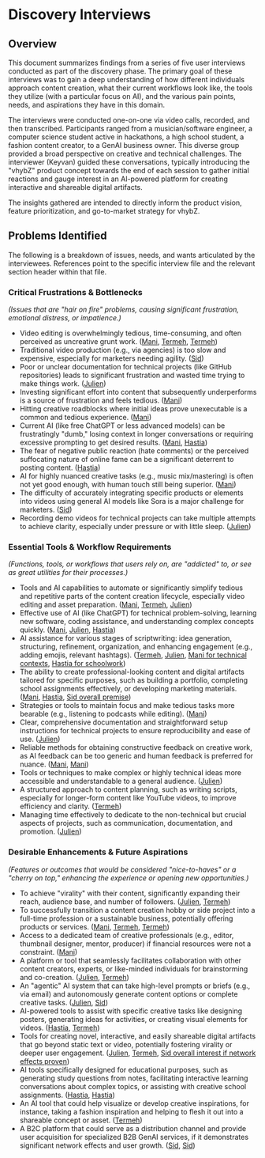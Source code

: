 # Discovery Interviews

## Overview

This document summarizes findings from a series of five user interviews conducted as part of the discovery phase. The primary goal of these interviews was to gain a deep understanding of how different individuals approach content creation, what their current workflows look like, the tools they utilize (with a particular focus on AI), and the various pain points, needs, and aspirations they have in this domain.

The interviews were conducted one-on-one via video calls, recorded, and then transcribed. Participants ranged from a musician/software engineer, a computer science student active in hackathons, a high school student, a fashion content creator, to a GenAI business owner. This diverse group provided a broad perspective on creative and technical challenges. The interviewer (Keyvan) guided these conversations, typically introducing the "vhybZ" product concept towards the end of each session to gather initial reactions and gauge interest in an AI-powered platform for creating interactive and shareable digital artifacts.

The insights gathered are intended to directly inform the product vision, feature prioritization, and go-to-market strategy for vhybZ.

## Problems Identified

The following is a breakdown of issues, needs, and wants articulated by the interviewees. References point to the specific interview file and the relevant section header within that file.

### Critical Frustrations & Bottlenecks
*(Issues that are "hair on fire" problems, causing significant frustration, emotional distress, or impatience.)*

*   Video editing is overwhelmingly tedious, time-consuming, and often perceived as uncreative grunt work. ([Mani](01-Mani.md#time-allocation-enjoyable-vs-tedious-tasks), [Termeh](04-Termeh.md#video-editing-process-and-challenges), [Termeh](04-Termeh.md#enjoyable-vs-tedious-parts-of-content-creation))
*   Traditional video production (e.g., via agencies) is too slow and expensive, especially for marketers needing agility. ([Sid](05-Sid.md#vinci-studio-user-discovery-and-onboarding))
*   Poor or unclear documentation for technical projects (like GitHub repositories) leads to significant frustration and wasted time trying to make things work. ([Julien](02-Julien.md#process-of-expressing-and-documenting-work))
*   Investing significant effort into content that subsequently underperforms is a source of frustration and feels tedious. ([Mani](01-Mani.md#measuring-success-and-handling-underperformance))
*   Hitting creative roadblocks where initial ideas prove unexecutable is a common and tedious experience. ([Mani](01-Mani.md#ideation-process-and-challenges))
*   Current AI (like free ChatGPT or less advanced models) can be frustratingly "dumb," losing context in longer conversations or requiring excessive prompting to get desired results. ([Mani](01-Mani.md#chatgpt-usage-habits-session-length-and-prompting), [Hastia](03-Hastia.md#chatgpt-usage-habits-session-flow-and-prompt-length))
*   The fear of negative public reaction (hate comments) or the perceived suffocating nature of online fame can be a significant deterrent to posting content. ([Hastia](03-Hastia.md#past-aspirations-becoming-a-tiktokker-and-current-views-on-fame))
*   AI for highly nuanced creative tasks (e.g., music mix/mastering) is often not yet good enough, with human touch still being superior. ([Mani](01-Mani.md#use-of-ai-in-workflow-chatgpt))
*   The difficulty of accurately integrating specific products or elements into videos using general AI models like Sora is a major challenge for marketers. ([Sid](05-Sid.md#vinci-studios-value-proposition-vs-general-ai-models-eg-sora))
*   Recording demo videos for technical projects can take multiple attempts to achieve clarity, especially under pressure or with little sleep. ([Julien](02-Julien.md#process-of-expressing-and-documenting-work))

### Essential Tools & Workflow Requirements
*(Functions, tools, or workflows that users rely on, are "addicted" to, or see as great utilities for their processes.)*

*   Tools and AI capabilities to automate or significantly simplify tedious and repetitive parts of the content creation lifecycle, especially video editing and asset preparation. ([Mani](01-Mani.md#current-workflow-automations-and-sanity-savers), [Termeh](04-Termeh.md#enjoyable-vs-tedious-parts-of-content-creation), [Julien](02-Julien.md#vhybz-solution-introduction-and-initial-feedback))
*   Effective use of AI (like ChatGPT) for technical problem-solving, learning new software, coding assistance, and understanding complex concepts quickly. ([Mani](01-Mani.md#primary-use-cases-for-chatgpt), [Julien](02-Julien.md#using-llms-as-an-operating-system-agentic-ai), [Hastia](03-Hastia.md#relationship-with-chatgpt))
*   AI assistance for various stages of scriptwriting: idea generation, structuring, refinement, organization, and enhancing engagement (e.g., adding emojis, relevant hashtags). ([Termeh](04-Termeh.md#scriptwriting-and-tool-usage-chatgpt), [Julien](02-Julien.md#linkedin-posting-process-and-use-of-ai-chatgpt), [Mani for technical contexts](01-Mani.md#primary-use-cases-for-chatgpt), [Hastia for schoolwork](03-Hastia.md#relationship-with-chatgpt))
*   The ability to create professional-looking content and digital artifacts tailored for specific purposes, such as building a portfolio, completing school assignments effectively, or developing marketing materials. ([Mani](01-Mani.md#content-creation-origins-and-current-focus), [Hastia](03-Hastia.md#introduction-to-the-vhybz-concept-and-initial-feedback), [Sid overall premise](05-Sid.md#sids-background-and-vinci-studio-overview))
*   Strategies or tools to maintain focus and make tedious tasks more bearable (e.g., listening to podcasts while editing). ([Mani](01-Mani.md#current-workflow-automations-and-sanity-savers))
*   Clear, comprehensive documentation and straightforward setup instructions for technical projects to ensure reproducibility and ease of use. ([Julien](02-Julien.md#process-of-expressing-and-documenting-work))
*   Reliable methods for obtaining constructive feedback on creative work, as AI feedback can be too generic and human feedback is preferred for nuance. ([Mani](01-Mani.md#idea-validation-and-audience-reception), [Mani](01-Mani.md#chatgpt-for-content-evaluation-vs-human-feedback))
*   Tools or techniques to make complex or highly technical ideas more accessible and understandable to a general audience. ([Julien](02-Julien.md#process-of-expressing-and-documenting-work))
*   A structured approach to content planning, such as writing scripts, especially for longer-form content like YouTube videos, to improve efficiency and clarity. ([Termeh](04-Termeh.md#youtube-video-creation-process-from-idea-to-upload))
*   Managing time effectively to dedicate to the non-technical but crucial aspects of projects, such as communication, documentation, and promotion. ([Julien](02-Julien.md#quantifying-time-spent-on-expressionadvertisement))

### Desirable Enhancements & Future Aspirations
*(Features or outcomes that would be considered "nice-to-haves" or a "cherry on top," enhancing the experience or opening new opportunities.)*

*   To achieve "virality" with their content, significantly expanding their reach, audience base, and number of followers. ([Julien](02-Julien.md#going-viral-importance-and-desired-outcomes), [Termeh](04-Termeh.md#aspirations-for-virality-and-content-success))
*   To successfully transition a content creation hobby or side project into a full-time profession or a sustainable business, potentially offering products or services. ([Mani](01-Mani.md#long-term-goals-for-content-creation), [Termeh](04-Termeh.md#termehs-background-architecture-fashion-and-content-creation), [Termeh](04-Termeh.md#aspirations-for-virality-and-content-success))
*   Access to a dedicated team of creative professionals (e.g., editor, thumbnail designer, mentor, producer) if financial resources were not a constraint. ([Mani](01-Mani.md#ideal-team-composition-with-infinite-mani))
*   A platform or tool that seamlessly facilitates collaboration with other content creators, experts, or like-minded individuals for brainstorming and co-creation. ([Julien](02-Julien.md#verticals-for-vhybz-content-automation-virality-connecting-like-minded-people), [Termeh](04-Termeh.md#collaborations-and-valuing-expert-connections))
*   An "agentic" AI system that can take high-level prompts or briefs (e.g., via email) and autonomously generate content options or complete creative tasks. ([Julien](02-Julien.md#using-llms-as-an-operating-system-agentic-ai), [Sid](05-Sid.md#vinci-studio-customer-journey-and-user-interface))
*   AI-powered tools to assist with specific creative tasks like designing posters, generating ideas for activities, or creating visual elements for videos. ([Hastia](03-Hastia.md#potential-use-cases-for-vhybz-school-personal), [Termeh](04-Termeh.md#introduction-to-vhybz-solution-and-initial-feedback))
*   Tools for creating novel, interactive, and easily shareable digital artifacts that go beyond static text or video, potentially fostering virality or deeper user engagement. ([Julien](02-Julien.md#vhybz-solution-introduction-and-initial-feedback), [Termeh](04-Termeh.md#vhybz-go-to-market-interactive-experiences-and-virality), [Sid overall interest if network effects proven](05-Sid.md#proposal-vinci-studio-as-a-vendor-on-vhybz-platform))
*   AI tools specifically designed for educational purposes, such as generating study questions from notes, facilitating interactive learning conversations about complex topics, or assisting with creative school assignments. ([Hastia](03-Hastia.md#introduction-to-the-vhybz-concept-and-initial-feedback), [Hastia](03-Hastia.md#potential-use-cases-for-vhybz-school-personal))
*   An AI tool that could help visualize or develop creative inspirations, for instance, taking a fashion inspiration and helping to flesh it out into a shareable concept or asset. ([Termeh](04-Termeh.md#introduction-to-vhybz-solution-and-initial-feedback))
*   A B2C platform that could serve as a distribution channel and provide user acquisition for specialized B2B GenAI services, if it demonstrates significant network effects and user growth. ([Sid](05-Sid.md#proposal-vinci-studio-as-a-vendor-on-vhybz-platform), [Sid](05-Sid.md#considerations-for-platform-integration-and-adoption))
